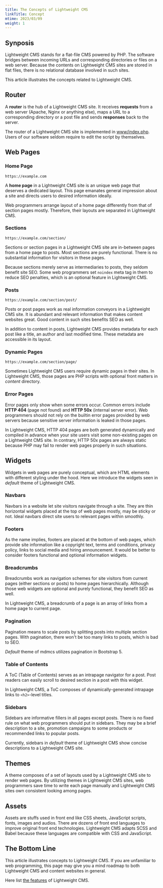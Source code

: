 ```yaml
---
title: The Concepts of Lightweight CMS
linkTitle: Concept
mtime: 2023/03/09
weight: 1
---
```


## Synposis

Lightweight CMS stands for a flat-file CMS powered by PHP. The software bridges between incoming URLs and corresponding directories or files on a web server. Because the contents on Lightweight CMS sites are stored in flat files, there is no relational database involved in such sites.

This article illustrates the concepts related to Lightweight CMS.

## Router

A **router** is the hub of a Lightweight CMS site. It receives **requests** from a web server (Apache, Nginx or anything else), maps a URL to a corresponding directory or a post file and sends **responses** back to the server.

The router of a Lightweight CMS site is implemented in [www/index.php](https://github.com/cwchentw/lightweight-cms/blob/master/www/index.php). Users of our software seldom require to edit the script by themselves.

## Web Pages

### Home Page

`https://example.com`

A **home page** in a Lightweight CMS site is an unique web page that deserves a dedicated layout. This page emanates general impression about a site and directs users to desired information ideally.

Web programmers arrange layout of a home page differently from that of section pages mostly. Therefore, their layouts are separated in Lightweight CMS.

### Sections

`https://example.com/section/`

Sections or section pages in a Lightweight CMS site are in-between pages from a home page to posts. Most sections are purely functional. There is no substantial information for visitors in these pages.

Because sections merely serve as intermediaries to posts, they seldom benefit site SEO. Some web programmers set `noindex` meta tag in them to reduce SEO penalties, which is an optional feature in Lightweight CMS.

### Posts

`https://example.com/section/post/`

Posts or post pages work as real information conveyors in a Lightweight CMS site. It is abundant and relevant information that makes content websites great. Good content in such sites benefits SEO as well.

In addition to content in posts, Lightweight CMS provides metadata for each post like a title, an author and last modified time. These metadata are accessible in its layout.

### Dynamic Pages

`https://example.com/section/page/`

Sometimes Lightweight CMS users require dynamic pages in their sites. In Lightweight CMS, those pages are PHP scripts with optional front matters in *content* directory.

### Error Pages

Error pages only show when some errors occur. Common errors include **HTTP 404** (page not found) and **HTTP 50x** (internal server error). Web programmers should not rely on the builtin error pages provided by web servers because sensitive server information is leaked in those pages.

In Lightweight CMS, HTTP 404 pages are both generated dynamically and compiled in advance when your site users visit some non-existing pages on a Lightweight CMS site. In contrary, HTTP 50x pages are always static because PHP may fail to render web pages properly in such situations.

## Widgets

Widgets in web pages are purely conceptual, which are HTML elements with different styling under the hood. Here we introduce the widgets seen in *default* theme of Lightweight CMS.

### Navbars

Navbars in a website let site visitors navigate through a site. They are thin horizontal widgets placed at the top of web pages mostly, may be sticky or not. Ideal navbars direct site users to relevant pages within smoothly.

### Footers

As the name implies, footers are placed at the bottom of web pages, which provide site information like a copyright text, terms and conditions, privacy policy, links to social media and hiring announcement. It would be better to consider footers functional and optional information widgets.

### Breadcrumbs

Breadcrumbs work as navigation schemes for site visitors from current pages (either sections or posts) to home pages hierarchically. Although those web widgets are optional and purely functional, they benefit SEO as well.

In Lightweight CMS, a breadcrumb of a page is an array of links from a home page to current page.

### Pagination

Pagination means to scale posts by splitting posts into multiple section pages. With pagination, there won't be too many links to posts, which is bad to SEO.

*Default* theme of mdmcs utilizes pagination in Bootstrap 5.

### Table of Contents

A ToC (Table of Contents) serves as an intrapage navigator for a post. Post readers can easily scroll to desired section in a post with this widget.

In Lightweight CMS, a ToC composes of dynamically-generated intrapage links to `<h2>`-level titles.

### Sidebars

Sidebars are informative fillers in all pages except posts. There is no fixed rule on what web programmers should put in sidebars. They may be a brief description to a site, promotion campaigns to some products or recommended links to popular posts.

Currently, sidebars in *default* theme of Lightweight CMS show concise descriptions to a Lightweight CMS site.

## Themes

A theme composes of a set of layouts used by a Lightweight CMS site to render web pages. By utilizing themes in Lightweight CMS sites, web programmers save time to write each page manually and Lightweight CMS sites own consistent looking among pages.

## Assets

Assets are stuffs used in front end like CSS sheets, JavaScript scripts, fonts, images and audios. There are dozens of front end languages to improve original front end technologies. Lightweight CMS adapts SCSS and Babel because these languages are compatible with CSS and JavaScript.

## The Bottom Line

This article illustrates concepts to Lightweight CMS. If you are unfamiliar to web programming, this page may give you a mind roadmap to both Lightweight CMS and content websites in general.

Here list [the features](/reference/feature/) of Lightweight CMS.
